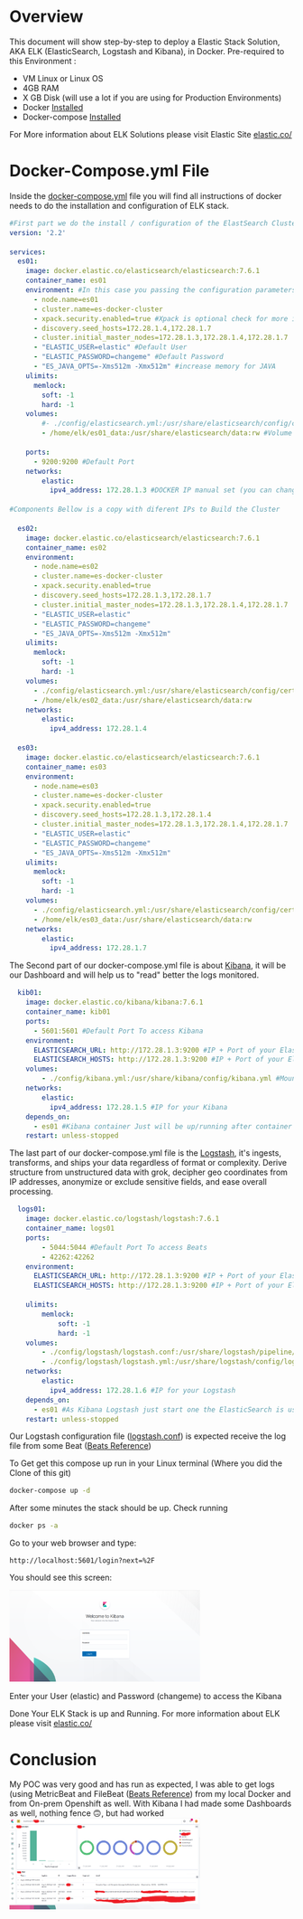 # Overview

This document will show step-by-step to deploy a Elastic Stack Solution, AKA ELK (ElasticSearch, Logstash and Kibana), in Docker.
Pre-required to this Environment :

- VM Linux or Linux OS
- 4GB RAM
- X GB Disk (will use a lot if you are using for Production Environments)
- Docker [Installed](https://docs.docker.com/get-docker/)
- Docker-compose [Installed](https://docs.docker.com/compose/install/ )

For More information about ELK Solutions please visit Elastic Site [elastic.co/](https://www.elastic.co/)

# Docker-Compose.yml File

Inside the [docker-compose.yml](/docker-compose.yml) file you will find all instructions of docker needs to do the installation and configuration of ELK stack.

```yaml
#First part we do the install / configuration of the ElastSearch Cluster
version: '2.2'

services:
  es01:
    image: docker.elastic.co/elasticsearch/elasticsearch:7.6.1
    container_name: es01
    environment: #In this case you passing the configuration parameters by envirounment Variable to the container 
      - node.name=es01
      - cluster.name=es-docker-cluster
      - xpack.security.enabled=true #Xpack is optional check for more info -> https://www.elastic.co/guide/en/elasticsearch/reference/current/setup-xpack.html
      - discovery.seed_hosts=172.28.1.4,172.28.1.7
      - cluster.initial_master_nodes=172.28.1.3,172.28.1.4,172.28.1.7
      - "ELASTIC_USER=elastic" #Default User
      - "ELASTIC_PASSWORD=changeme" #Default Password
      - "ES_JAVA_OPTS=-Xms512m -Xmx512m" #increase memory for JAVA
    ulimits:
      memlock:
        soft: -1
        hard: -1
    volumes:
        #- ./config/elasticsearch.yml:/usr/share/elasticsearch/config/certs/elasticsearch.yml --> you can also send the configurations by mount 
        - /home/elk/es01_data:/usr/share/elasticsearch/data:rw #Volume Mounted to keep Elastic DATA.

    ports:
      - 9200:9200 #Default Port
    networks:
        elastic:
          ipv4_address: 172.28.1.3 #DOCKER IP manual set (you can change or left automatic)

#Components Bellow is a copy with diferent IPs to Build the Cluster 

  es02:
    image: docker.elastic.co/elasticsearch/elasticsearch:7.6.1
    container_name: es02
    environment:
      - node.name=es02
      - cluster.name=es-docker-cluster
      - xpack.security.enabled=true
      - discovery.seed_hosts=172.28.1.3,172.28.1.7
      - cluster.initial_master_nodes=172.28.1.3,172.28.1.4,172.28.1.7
      - "ELASTIC_USER=elastic"
      - "ELASTIC_PASSWORD=changeme"
      - "ES_JAVA_OPTS=-Xms512m -Xmx512m"
    ulimits:
      memlock:
        soft: -1
        hard: -1
    volumes:
      - ./config/elasticsearch.yml:/usr/share/elasticsearch/config/certs/elasticsearch.yml
      - /home/elk/es02_data:/usr/share/elasticsearch/data:rw
    networks:
        elastic:
          ipv4_address: 172.28.1.4

  es03:
    image: docker.elastic.co/elasticsearch/elasticsearch:7.6.1
    container_name: es03
    environment:
      - node.name=es03
      - cluster.name=es-docker-cluster
      - xpack.security.enabled=true
      - discovery.seed_hosts=172.28.1.3,172.28.1.4
      - cluster.initial_master_nodes=172.28.1.3,172.28.1.4,172.28.1.7
      - "ELASTIC_USER=elastic"
      - "ELASTIC_PASSWORD=changeme"
      - "ES_JAVA_OPTS=-Xms512m -Xmx512m"
    ulimits:
      memlock:
        soft: -1
        hard: -1
    volumes:
      - ./config/elasticsearch.yml:/usr/share/elasticsearch/config/certs/elasticsearch.yml
      - /home/elk/es03_data:/usr/share/elasticsearch/data:rw
    networks:
        elastic:
          ipv4_address: 172.28.1.7
```

The Second part of our docker-compose.yml file is about [Kibana](https://www.elastic.co/guide/en/kibana/current/getting-started.html), it will be our Dashboard and will help us to "read" better the logs monitored.

```yaml
  kib01:
    image: docker.elastic.co/kibana/kibana:7.6.1
    container_name: kib01
    ports:
      - 5601:5601 #Default Port To access Kibana
    environment:
      ELASTICSEARCH_URL: http://172.28.1.3:9200 #IP + Port of your Elastic Master node
      ELASTICSEARCH_HOSTS: http://172.28.1.3:9200 #IP + Port of your Elastic Master node
    volumes:
        - ./config/kibana.yml:/usr/share/kibana/config/kibana.yml #Mount for access the configuration file
    networks:
        elastic:
          ipv4_address: 172.28.1.5 #IP for your Kibana
    depends_on:
      - es01 #Kibana container Just will be up/running after container ES01 is up and running 
    restart: unless-stopped
```

The last part of our docker-compose.yml file is the [Logstash](https://www.elastic.co/guide/en/logstash/7.8/getting-started-with-logstash.html),  it's ingests, transforms, and ships your data regardless of format or  complexity. Derive structure from unstructured data with grok, decipher  geo coordinates from IP addresses, anonymize or exclude sensitive  fields, and ease overall processing. 

```yaml
  logs01:
    image: docker.elastic.co/logstash/logstash:7.6.1
    container_name: logs01
    ports:
        - 5044:5044 #Default Port To access Beats
        - 42262:42262
    environment:
      ELASTICSEARCH_URL: http://172.28.1.3:9200 #IP + Port of your Elastic Master node
      ELASTICSEARCH_HOSTS: http://172.28.1.3:9200 #IP + Port of your Elastic Master node

    ulimits:
        memlock:
            soft: -1
            hard: -1
    volumes:
        - ./config/logstash/logstash.conf:/usr/share/logstash/pipeline/logstash.conf #Mount for access the configuration file
        - ./config/logstash/logstash.yml:/usr/share/logstash/config/logstash.yml #Mount for access the configuration file
    networks:
        elastic:
          ipv4_address: 172.28.1.6 #IP for your Logstash
    depends_on:
      - es01 #As Kibana Logstash just start one the ElasticSearch is us and running
    restart: unless-stopped
```

Our Logstash configuration file ([logstash.conf](/config/logstash.conf)) is expected receive the log file from some Beat ([Beats Reference](https://www.elastic.co/guide/en/beats/libbeat/current/beats-reference.html))

To Get get this compose up run in your Linux terminal (Where you did the Clone of this git)

```bash
docker-compose up -d
```

After some minutes the stack should be up. Check running

```bash
docker ps -a
```

Go to your web browser and type:

```http
http://localhost:5601/login?next=%2F
```

You should see this screen:

<img src=".\img\kibana_login.png" style="zoom: 33%;" />

Enter your User (elastic) and Password (changeme) to access the Kibana

Done Your ELK Stack is up and Running.
For more information about ELK please visit [elastic.co/](https://www.elastic.co/)

# Conclusion

My POC was very good and has run as expected, I was able to get logs (using MetricBeat and FileBeat ([Beats Reference](https://www.elastic.co/guide/en/beats/libbeat/current/beats-reference.html)) from my local Docker and from On-prem Openshift as well. 
With Kibana I had made some Dashboards as well, nothing fence :upside_down_face:, but had worked
<img src=".\img\kibana_dash.png" style="zoom:33%;" />